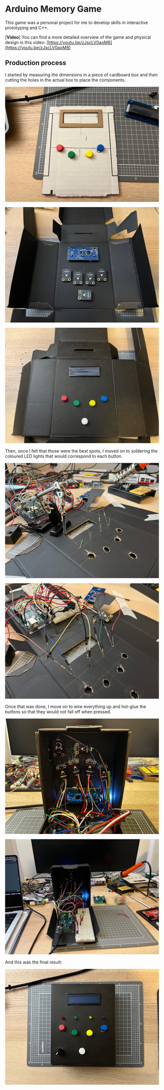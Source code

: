 # Arduino Memory Game

This game was a personal project for me to develop skills in interactive prototyping and C++. 

[**Video**] You can find a more detailed overview of the game and physical design in this video: [https://youtu.be/zJscLV0aoM8](https://youtu.be/zJscLV0aoM8)

## Production process

I started by measuring the dimensions in a piece of cardboard box and then cutting the holes in the actual box to place the components.

![measurements](./images/measurements.png)

![component-placements-back](./images/component-placements-back.png)

![component-placements-front](./images/component-placements-front.png)

Then, once I felt that those were the best spots, I moved on to soldering the coloured LED lights that would correspond to each button.

![soldering](./images/soldering.png)

![soldered-cables](./images/soldered-cables.png)

Once that was done, I move on to wire everything up and hot-glue the buttons so that they would not fall off when pressed.

![wired-components](./images/wired-components.png)

![internals](./images/internals.png)

And this was the final result:

![overview](./images/overview.png)

